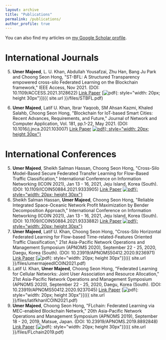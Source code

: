 ```yaml
---
layout: archive
title: "Publications"
permalink: /publications/
author_profile: true
---
```


You can also find my articles on [my Google Scholar profile](https://scholar.google.com/citations?user=LrsLEJgAAAAJ&hl=en).


International Journals
===========
5. **Umer Majeed**, L. U. Khan, Abdullah Yousafzai, Zhu Han, Bang Ju Park and Choong Seon Hong, "ST-BFL: A Structured Transparency empowered cross-silo Federated Learning on the Blockchain framework," IEEE Access, Nov 2021. (DOI: 10.1109/ACCESS.2021.3128622) [Link Paper](https://ieeexplore.ieee.org/document/9617624/) [![pdf](https://upload.wikimedia.org/wikipedia/commons/thumb/8/87/PDF_file_icon.svg/833px-PDF_file_icon.svg.png){: style="width: 20px; height 30px"}]({{ site.url }}/files/STBFL.pdf)

6. **Umer Majeed**, Latif U. Khan, Ibrar Yaqoob, SM Ahsan Kazmi, Khaled Salahb, Choong Seon Hong, "Blockchain for IoT-based Smart Cities: Recent Advances, Requirements, and Future," Journal of Network and Computer Application, Vol. 181, pp.1-22, May 2021. (DOI: 10.1016/j.jnca.2021.103007) [Link Paper](https://www.sciencedirect.com/science/article/pii/S1084804521000345) [![pdf](https://upload.wikimedia.org/wikipedia/commons/thumb/8/87/PDF_file_icon.svg/833px-PDF_file_icon.svg.png){: style="width: 20px; height 30px"}](http://networking.khu.ac.kr/layouts/net/publications/data/Journal/2021/Blockchain%20for%20IoT-based%20Smart%20Cities.pdf)


International Conferences
===========
5. **Umer Majeed**, Sheikh Salman Hassan, Choong Seon Hong, "Cross-Silo Model-Based Secure Federated Transfer Learning for Flow-Based Traffic Classification," International Conference on Information Networking (ICOIN 2021), Jan 13 - 16, 2021, Jeju Island, Korea (South). (DOI: 10.1109/ICOIN50884.2021.9333905) [Link Paper](https://ieeexplore.ieee.org/document/9333905/) [![pdf](https://upload.wikimedia.org/wikipedia/commons/thumb/8/87/PDF_file_icon.svg/833px-PDF_file_icon.svg.png){: style="width: 20px; height 30px"}](http://networking.khu.ac.kr/layouts/net/publications/data/ICOIN2021/Cross-Silo%20Model-Based%20Secure%20Federated%20Transfer%20Learning%20for%20Flow-Based%20Traffic%20Classification.pdf)
4. Sheikh Salman Hassan, **Umer Majeed**, Choong Seon Hong, "Reliable Integrated Space-Oceanic Network Profit Maximization by Bender Decomposition Approach," International Conference on Information Networking (ICOIN 2021), Jan 13 - 16, 2021, Jeju Island, Korea (South). (DOI: 10.1109/ICOIN50884.2021.9333882) [Link Paper](https://ieeexplore.ieee.org/document/9333882/) [![pdf](https://upload.wikimedia.org/wikipedia/commons/thumb/8/87/PDF_file_icon.svg/833px-PDF_file_icon.svg.png){: style="width: 20px; height 30px"}](http://networking.khu.ac.kr/layouts/net/publications/data/ICOIN2021/Reliable%20Integrated%20Space-Oceanic%20Network%20Profit%20Maximization%20by%20Bender%20Decomposition%20Approach.pdf)
3. **Umer Majeed**, Latif U. Khan, Choong Seon Hong, "Cross-Silo Horizontal Federated Learning for Flow-based Time-related-Features Oriented Traffic Classification," 21st Asia-Pacific Network Operations and Management Symposium (APNOMS 2020), September 22 - 25, 2020, Daegu, Korea (South). (DOI: 10.23919/APNOMS50412.2020.9236971) [Link Paper](https://ieeexplore.ieee.org/document/9236971/) [![pdf](https://upload.wikimedia.org/wikipedia/commons/thumb/8/87/PDF_file_icon.svg/833px-PDF_file_icon.svg.png){: style="width: 20px; height 30px"}]({{ site.url }}/files/umermajeedICOIN2021.pdf)
2. Latif U. Khan, **Umer Majeed**, Choong Seon Hong, "Federated Learning for Cellular Networks: Joint User Association and Resource Allocation," 21st Asia-Pacific Network Operations and Management Symposium (APNOMS 2020), September 22 - 25, 2020, Daegu, Korea (South). (DOI: 10.23919/APNOMS50412.2020.9237045) [Link Paper](https://ieeexplore.ieee.org/document/9237045/) [![pdf](https://upload.wikimedia.org/wikipedia/commons/thumb/8/87/PDF_file_icon.svg/833px-PDF_file_icon.svg.png){: style="width: 20px; height 30px"}]({{ site.url }}/files/latifkhanICOIN2021.pdf)
1. **Umer Majeed**, Choong Seon Hong, "FLchain: Federated Learning via MEC-enabled Blockchain Network," 20th Asia-Pacific Network Operations and Management Symposium (APNOMS 2019), September 18 - 20, 2019, Matsue, Japan. (DOI: 10.23919/APNOMS.2019.8892848) [Link Paper](https://ieeexplore.ieee.org/document/8892848/) [![pdf](https://upload.wikimedia.org/wikipedia/commons/thumb/8/87/PDF_file_icon.svg/833px-PDF_file_icon.svg.png){: style="width: 20px; height 30px"}]({{ site.url }}/files/FLchain2019.pdf)





<!--- Korean Domestic Journals
===========
4. **Umer Majeed**, Choong Seon Hong, "FLchain: Federated Learning via MEC-enabled Blockchain Network," 20th Asia-Pacific Network Operations and Management Symposium (APNOMS 2019), September 18 - 20, 2019, Matsue, Japan. (DOI: 10.23919/APNOMS.2019.8892848). (Conference)  [Link Paper](https://ieeexplore.ieee.org/document/8892848/) --->


<!--- Korean Domestic Conferences
===========
# 4. **Umer Majeed**, Choong Seon Hong, "FLchain: Federated Learning via MEC-enabled Blockchain Network," 20th Asia-Pacific Network Operations and Management Symposium (APNOMS 2019), September 18 - 20, 2019, Matsue, Japan. (DOI: 10.23919/APNOMS.2019.8892848). (Conference)  [Link Paper](https://ieeexplore.ieee.org/document/8892848/) --->





